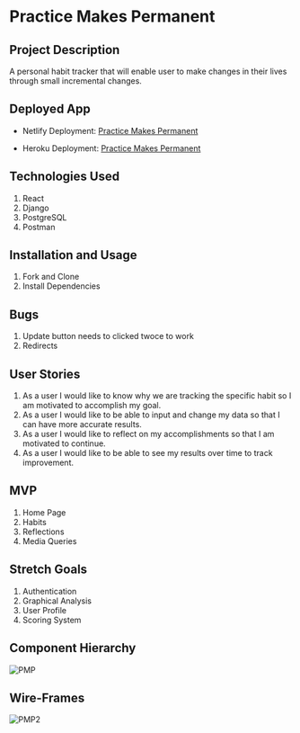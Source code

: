 # Practice Makes Permanent

## Project Description

A personal habit tracker that will enable user to make changes in their lives through small incremental changes.

## Deployed App

- Netlify Deployment:
[Practice Makes Permanent](https://practice-makes-permanent.netlify.app/)

- Heroku Deployment:
[Practice Makes Permanent](https://practice-makes-permanent-fe.herokuapp.com/)

## Technologies Used

1. React
2. Django
3. PostgreSQL
4. Postman

## Installation and Usage

1. Fork and Clone
2. Install Dependencies

## Bugs

1. Update button needs to clicked twoce to work
2. Redirects

## User Stories

1. As a user I would like to know why we are tracking the specific habit so I am motivated to accomplish my goal.
2. As a user I would like to be able to input and change my data so that I can have more accurate results.
3. As a user I would like to reflect on my accomplishments so that I am motivated to continue.
4. As a user I would like to be able to see my results over time to track improvement.

## MVP

1. Home Page
2. Habits
3. Reflections
4. Media Queries

## Stretch Goals

1. Authentication
2. Graphical Analysis
3. User Profile
4. Scoring System

## Component Hierarchy

![PMP](https://media.git.generalassemb.ly/user/29407/files/97309580-3ab4-11eb-9897-2eaa1fa43afe)

## Wire-Frames

![PMP2](https://media.git.generalassemb.ly/user/29407/files/d52fb880-3ab8-11eb-8ef1-80477b265845)
